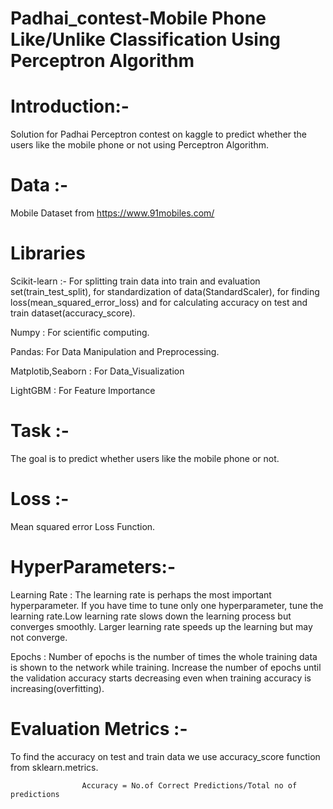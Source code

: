 # Padhai_contest-Mobile Phone Like/Unlike Classification Using Perceptron Algorithm

# Introduction:- 
  Solution for Padhai Perceptron contest on kaggle to predict whether the users like the mobile phone or not using Perceptron Algorithm.

# Data  :-  
Mobile Dataset from https://www.91mobiles.com/

# Libraries 
  Scikit-learn :- For splitting train data into train and evaluation set(train_test_split), for standardization of data(StandardScaler), 
                  for finding loss(mean_squared_error_loss) and for calculating accuracy on test and train dataset(accuracy_score).
  
  Numpy : For scientific computing.
  
  Pandas:  For Data Manipulation and Preprocessing.
  
  Matplotib,Seaborn : For Data_Visualization
  
  LightGBM : For Feature Importance
  


# Task :-  
The goal is to  predict whether users like the mobile phone or not.

# Loss :-  
 Mean squared error Loss Function.
# HyperParameters:-
Learning Rate : The learning rate is perhaps the most important hyperparameter. If you have time to tune only one hyperparameter, 
                tune the learning rate.Low learning rate slows down the learning process but converges smoothly. Larger learning 
                rate speeds up the learning but may not converge.
                
Epochs :  Number of epochs is the number of times the whole training data is shown to the network while training.
          Increase the number of epochs until the validation accuracy starts decreasing even when training accuracy is increasing(overfitting).

# Evaluation Metrics :-
To find the accuracy on test and train data we use accuracy_score function from sklearn.metrics.

                    Accuracy = No.of Correct Predictions/Total no of predictions

